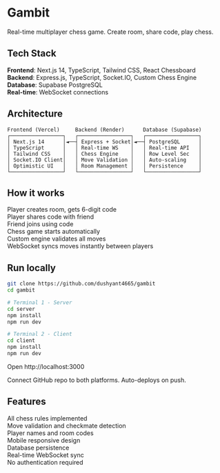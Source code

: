 # Gambit

Real-time multiplayer chess game. Create room, share code, play chess.

## Tech Stack

**Frontend**: Next.js 14, TypeScript, Tailwind CSS, React Chessboard  
**Backend**: Express.js, TypeScript, Socket.IO, Custom Chess Engine  
**Database**: Supabase PostgreSQL  
**Real-time**: WebSocket connections  

## Architecture

```
Frontend (Vercel)     Backend (Render)      Database (Supabase)
┌─────────────────┐   ┌─────────────────┐   ┌─────────────────┐
│ Next.js 14      │◄──┤ Express + Socket│◄──┤ PostgreSQL      │
│ TypeScript      │   │ Real-time WS    │   │ Real-time API   │
│ Tailwind CSS    │   │ Chess Engine    │   │ Row Level Sec   │
│ Socket.IO Client│   │ Move Validation │   │ Auto-scaling    │
│ Optimistic UI   │   │ Room Management │   │ Persistence     │
└─────────────────┘   └─────────────────┘   └─────────────────┘
```

## How it works

Player creates room, gets 6-digit code  
Player shares code with friend  
Friend joins using code  
Chess game starts automatically  
Custom engine validates all moves  
WebSocket syncs moves instantly between players  

## Run locally

```bash
git clone https://github.com/dushyant4665/gambit
cd gambit

# Terminal 1 - Server
cd server
npm install
npm run dev

# Terminal 2 - Client  
cd client
npm install
npm run dev
```

Open http://localhost:3000

Connect GitHub repo to both platforms. Auto-deploys on push.

## Features

All chess rules implemented  
Move validation and checkmate detection  
Player names and room codes  
Mobile responsive design  
Database persistence  
Real-time WebSocket sync  
No authentication required
